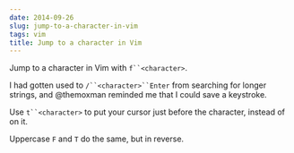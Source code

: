 ```yaml
---
date: 2014-09-26
slug: jump-to-a-character-in-vim
tags: vim
title: Jump to a character in Vim
---
```


Jump to a character in Vim with `f``<character>`.

I had gotten used to `/``<character>``Enter` from searching for longer strings, and @themoxman reminded me that I could save a keystroke.

Use `t``<character>` to put your cursor just before the character, instead of on it.

Uppercase `F` and `T` do the same, but in reverse.
